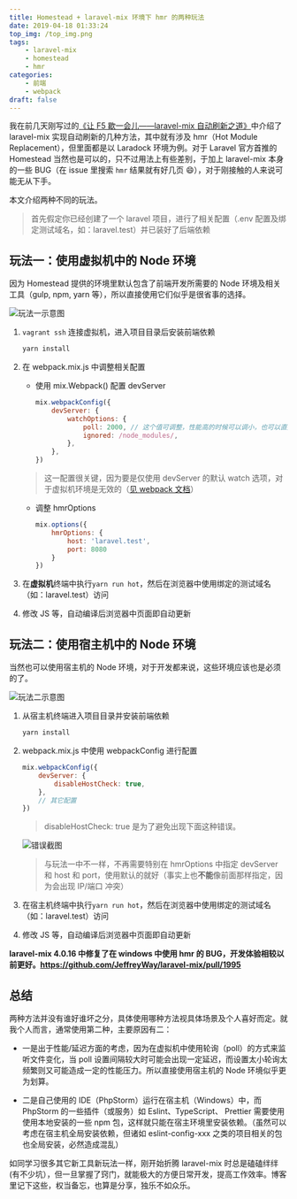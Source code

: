 ```yaml
---
title: Homestead + laravel-mix 环境下 hmr 的两种玩法
date: 2019-04-18 01:33:24
top_img: /top_img.png
tags:
    - laravel-mix
    - homestead
    - hmr
categories:
    - 前端
    - webpack
draft: false
---
```


我在前几天刚写过的[《让 F5 歇一会儿——laravel-mix 自动刷新之道》](https://tianyong90.com/2019/04/12/rang-f5-xie-yi-hui-er-laravel-mix-zi-dong-shua-xin-zhi-dao/)中介绍了 laravel-mix 实现自动刷新的几种方法，其中就有涉及 hmr（Hot Module Replacement），但里面都是以 Laradock 环境为例。对于 Laravel 官方首推的 Homestead 当然也是可以的，只不过用法上有些差别，于加上 laravel-mix 本身的一些 BUG（在 issue 里搜索 `hmr` 结果就有好几页 :smile:），对于刚接触的人来说可能无从下手。

本文介绍两种不同的玩法。

> 首先假定你已经创建了一个 laravel 项目，进行了相关配置（.env 配置及绑定测试域名，如：laravel.test）并已装好了后端依赖

## 玩法一：使用虚拟机中的 Node 环境

因为 Homestead 提供的环境里默认包含了前端开发所需要的 Node 环境及相关工具（gulp, npm, yarn 等），所以直接使用它们似乎是很省事的选择。

![玩法一示意图](./方法1.png)

1. `vagrant ssh` 连接虚拟机，进入项目目录后安装前端依赖

    ```bash
    yarn install
    ```

1. 在 webpack.mix.js 中调整相关配置

    - 使用 mix.Webpack() 配置 devServer

        ```js
        mix.webpackConfig({
            devServer: {
                watchOptions: {
                    poll: 2000, // 这个值可调整，性能高的时候可以调小，也可以直接设置为 true
                    ignored: /node_modules/,
                },
            },
        })
        ```

    > 这一配置很关键，因为要是仅使用 devServer 的默认 watch 选项，对于虚拟机环境是无效的（[见 webpack 文档](https://webpack.js.org/configuration/watch/#watchoptionspoll)）

    - 调整 hmrOptions

        ```js
        mix.options({
            hmrOptions: {
                host: 'laravel.test',
                port: 8080
            }
        })
        ```

1. 在**虚拟机**终端中执行`yarn run hot`，然后在浏览器中使用绑定的测试域名（如：laravel.test）访问

1. 修改 JS 等，自动编译后浏览器中页面即自动更新

## 玩法二：使用宿主机中的 Node 环境

当然也可以使用宿主机的 Node 环境，对于开发都来说，这些环境应该也是必须的了。

![玩法二示意图](./方法2.png)

1. 从宿主机终端进入项目目录并安装前端依赖

    ```bash
    yarn install
    ```

1. webpack.mix.js 中使用 webpackConfig 进行配置

    ```js
    mix.webpackConfig({
        devServer: {
            disableHostCheck: true,
        },
        // 其它配置
    })
    ```

    > disableHostCheck: true 是为了避免出现下面这种错误。

    ![错误截图](./error.png)

    > 与玩法一中不一样，不再需要特别在 hmrOptions 中指定 devServer 和 host 和 port，使用默认的就好（事实上也**不能**像前面那样指定，因为会出现 IP/端口 冲突）

1. 在宿主机终端中执行`yarn run hot`，然后在浏览器中使用绑定的测试域名（如：laravel.test）访问

1. 修改 JS 等，自动编译后浏览器中页面即自动更新

**laravel-mix 4.0.16 中修复了在 windows 中使用 hmr 的 BUG，开发体验相较以前更好。https://github.com/JeffreyWay/laravel-mix/pull/1995**

## 总结

两种方法并没有谁好谁坏之分，具体使用哪种方法视具体场景及个人喜好而定。就我个人而言，通常使用第二种，主要原因有二：

- 一是出于性能/延迟方面的考虑，因为在虚拟机中使用轮询（poll）的方式来监听文件变化，当 poll 设置间隔较大时可能会出现一定延迟，而设置太小轮询太频繁则又可能造成一定的性能压力。所以直接使用宿主机的 Node 环境似乎更为划算。

- 二是自己使用的 IDE（PhpStorm）运行在宿主机（Windows）中，而 PhpStorm 的一些插件（或服务）如 Eslint、TypeScript、 Prettier 需要使用使用本地安装的一些 npm 包，这样就只能在宿主环境里安装依赖。（虽然可以考虑在宿主机全局安装依赖，但诸如 eslint-config-xxx 之类的项目相关的包也全局安装，必然造成混乱）

如同学习很多其它新工具新玩法一样，刚开始折腾 laravel-mix 时总是磕磕绊绊(有不少坑），但一旦掌握了窍门，就能极大的方便日常开发，提高工作效率。博客里记下这些，权当备忘，也算是分享，独乐不如众乐。
